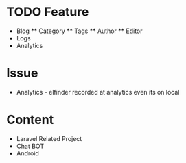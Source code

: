 # TODO Feature
* Blog
** Category
** Tags
** Author
** Editor
* Logs
* Analytics

# Issue
* Analytics - elfinder recorded at analytics even its on local

# Content
* Laravel Related Project
* Chat BOT
* Android
